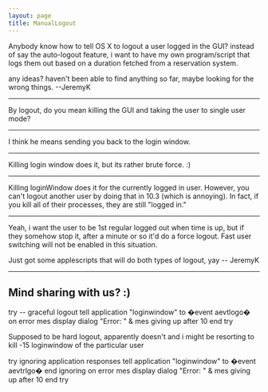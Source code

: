 ```yaml
---
layout: page
title: ManualLogout
---
```


Anybody know how to tell OS X to logout a user logged in the GUI?
instead of say the auto-logout feature, i want to have my own program/script that logs them out  based on a duration fetched from a reservation system.

any ideas? haven't been able to find anything so far, maybe looking for the wrong things.
 --JeremyK

----

By logout, do you mean killing the GUI and taking the user to single user mode?

----

I think he means sending you back to the login window.

----

Killing login window does it, but its rather brute force. :)

----

Killing loginWindow does it for the currently logged in user.  However, you can't logout another user by doing that in 10.3 (which is annoying).  In fact, if you kill all of their processes, they are still "logged in."

----
Yeah, i want the user to be 1st regular logged out when time is up, but if they somehow stop it, after a minute or so it'd do a force logout.
Fast user switching will not be enabled in this situation. 

Just got some applescripts that will do both types of logout, yay
-- JeremyK

----

Mind sharing with us? :)
----
    
try
	-- graceful logout
	tell application "loginwindow" to �event aevtlogo�
on error mes
	display dialog "Error: " & mes giving up after 10
end try

Supposed to be hard logout, apparently doesn't and i might be resorting to kill -15 loginwindow of the particular user
    
try
	ignoring application responses
		tell application "loginwindow" to �event aevtrlgo�
	end ignoring
on error mes
	display dialog "Error: " & mes giving up after 10
end try

